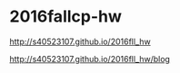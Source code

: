 # 2016fallcp-hw


http://s40523107.github.io/2016fll_hw

http://s40523107.github.io/2016fll_hw/blog
